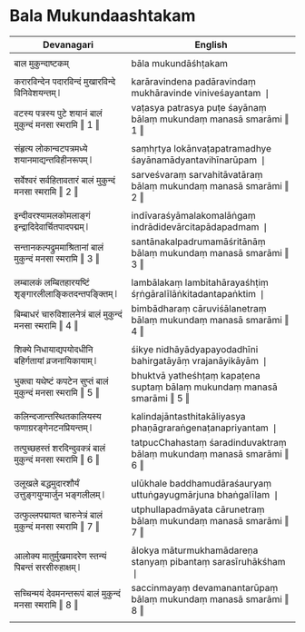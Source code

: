 # Bala Mukundaashtakam

| Devanagari | English |
| ------ | ------ |
|  |  |
| बाल मुकुन्दाष्टकम्   | bāla mukundāśhṭakam   |
|  |  |
| करारविन्देन पदारविन्दं मुखारविन्दे विनिवेशयन्तम् ❘   | karāravindena padāravindaṃ mukhāravinde viniveśayantam ❘   |
| वटस्य पत्रस्य पुटे शयानं बालं मुकुन्दं मनसा स्मरामि ‖ 1 ‖   | vaṭasya patrasya puṭe śayānaṃ bālaṃ mukundaṃ manasā smarāmi ‖ 1 ‖   |
|  |  |
| संहृत्य लोकान्वटपत्रमध्ये शयानमाद्यन्तविहीनरूपम् ❘   | saṃhṛtya lokānvaṭapatramadhye śayānamādyantavihīnarūpam ❘   |
| सर्वेश्वरं सर्वहितावतारं बालं मुकुन्दं मनसा स्मरामि ‖ 2 ‖   | sarveśvaraṃ sarvahitāvatāraṃ bālaṃ mukundaṃ manasā smarāmi ‖ 2 ‖   |
|  |  |
| इन्दीवरश्यामलकोमलाङ्गं इन्द्रादिदेवार्चितपादपद्मम् ❘   | indīvaraśyāmalakomalāṅgaṃ indrādidevārcitapādapadmam ❘   |
| सन्तानकल्पद्रुममाश्रितानां बालं मुकुन्दं मनसा स्मरामि ‖ 3 ‖   | santānakalpadrumamāśritānāṃ bālaṃ mukundaṃ manasā smarāmi ‖ 3 ‖   |
|  |  |
| लम्बालकं लम्बितहारयष्टिं शृङ्गारलीलाङ्कितदन्तपङ्क्तिम् ❘   | lambālakaṃ lambitahārayaśhṭiṃ śṛṅgāralīlāṅkitadantapaṅktim ❘   |
| बिम्बाधरं चारुविशालनेत्रं बालं मुकुन्दं मनसा स्मरामि ‖ 4 ‖   | bimbādharaṃ cāruviśālanetraṃ bālaṃ mukundaṃ manasā smarāmi ‖ 4 ‖   |
|  |  |
| शिक्ये निधायाद्यपयोदधीनि बहिर्गतायां व्रजनायिकायाम् ❘   | śikye nidhāyādyapayodadhīni bahirgatāyāṃ vrajanāyikāyām ❘   |
| भुक्त्वा यथेष्टं कपटेन सुप्तं बालं मुकुन्दं मनसा स्मरामि ‖ 5 ‖   | bhuktvā yatheśhṭaṃ kapaṭena suptaṃ bālaṃ mukundaṃ manasā smarāmi ‖ 5 ‖   |
|  |  |
| कलिन्दजान्तस्थितकालियस्य फणाग्ररङ्गेनटनप्रियन्तम् ❘   | kalindajāntasthitakāliyasya phaṇāgraraṅgenaṭanapriyantam ❘   |
| तत्पुच्छहस्तं शरदिन्दुवक्त्रं बालं मुकुन्दं मनसा स्मरामि ‖ 6 ‖   | tatpucChahastaṃ śaradinduvaktraṃ bālaṃ mukundaṃ manasā smarāmi ‖ 6 ‖   |
|  |  |
| उलूखले बद्धमुदारशौर्यं उत्तुङ्गयुग्मार्जुन भङ्गलीलम् ❘   | ulūkhale baddhamudāraśauryaṃ uttuṅgayugmārjuna bhaṅgalīlam ❘   |
| उत्फुल्लपद्मायत चारुनेत्रं बालं मुकुन्दं मनसा स्मरामि ‖ 7 ‖   | utphullapadmāyata cārunetraṃ bālaṃ mukundaṃ manasā smarāmi ‖ 7 ‖   |
|  |  |
| आलोक्य मातुर्मुखमादरेण स्तन्यं पिबन्तं सरसीरुहाक्षम् ❘   | ālokya māturmukhamādareṇa stanyaṃ pibantaṃ sarasīruhākśham ❘   |
| सच्चिन्मयं देवमनन्तरूपं बालं मुकुन्दं मनसा स्मरामि ‖ 8 ‖   | saccinmayaṃ devamanantarūpaṃ bālaṃ mukundaṃ manasā smarāmi ‖ 8 ‖   |
|  |  |

